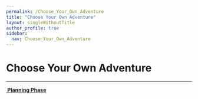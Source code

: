 ```yaml
---
permalink: /Choose_Your_Own_Adventure
title: "Choose Your Own Adventure"
layout: singleWithoutTitle
author_profile: true
sidebar:
  nav: Choose_Your_Own_Adventure
---
```

# Choose Your Own Adventure

---

<a class="reading-navigation previous" href="/Planning_Phase"><i class="fas fa-arrow-alt-circle-left"></i><strong> &nbsp;Planning Phase</strong></a>